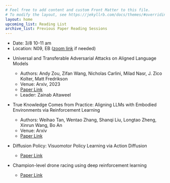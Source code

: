 ```yaml
---
# Feel free to add content and custom Front Matter to this file.
# To modify the layout, see https://jekyllrb.com/docs/themes/#overriding-theme-defaults
layout: home
upcoming_list: Reading List
archive_list: Previous Paper Reading Sessions
---
```


- Date: 3/8 10-11 am
- Location: N09, EB ([zoom link](https://binghamton.zoom.us/j/93913604594) if needed)

<!-- Upcoming papers -->

- Universal and Transferable Adversarial Attacks on Aligned Language Models
    - Authors: Andy Zou, Zifan Wang, Nicholas Carlini, Milad Nasr, J. Zico Kolter, Matt Fredrikson
    - Venue: Arxiv, 2023
    - [Paper Link](https://arxiv.org/abs/2307.15043)
    - Leader: Zainab Altaweel

- True Knowledge Comes from Practice: Aligning LLMs with Embodied Environments via Reinforcement Learning
    - Authors: Weihao Tan, Wentao Zhang, Shanqi Liu, Longtao Zheng, Xinrun Wang, Bo An
    - Venue: Arxiv
    - [Paper Link](https://arxiv.org/abs/2401.14151)

- Diffusion Policy: Visuomotor Policy Learning via Action Diffusion
    - [Paper Link](https://diffusion-policy.cs.columbia.edu/)

- Champion-level drone racing using deep reinforcement learning
    - [Paper Link](https://www.nature.com/articles/s41586-023-06419-4)